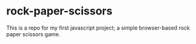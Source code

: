 # rock-paper-scissors
This is a repo for my first javascript project; a simple browser-based rock paper scissors game.
